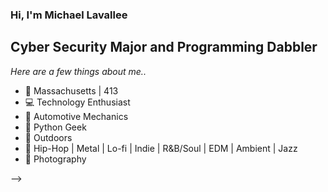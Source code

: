 ### Hi, I'm Michael Lavallee
## Cyber Security Major and Programming Dabbler
*Here are a few things about me..*


* 🍂 Massachusetts | 413
* 💻 Technology Enthusiast
* 🔧 Automotive Mechanics 
* 🐍 Python Geek
* 🌲 Outdoors 
* 🎵 Hip-Hop | Metal | Lo-fi | Indie | R&B/Soul | EDM | Ambient | Jazz
* 🎨 Photography 

-->
